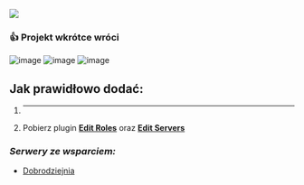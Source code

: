 ![](https://cdn.discordapp.com/attachments/901198788486631514/901198845852131448/Global-Boost.png)

### :+1: Projekt wkrótce wróci

![image](https://user-images.githubusercontent.com/69461129/166230359-8554a148-fc7c-4325-a50e-ca5026493f23.png)
![image](https://user-images.githubusercontent.com/69461129/166230417-5e0cdffe-917d-4761-b4cc-427429314f5d.png)
![image](https://user-images.githubusercontent.com/69461129/166230480-ace96ac0-eccf-4b94-8757-b9cc9757dba8.png)

## Jak prawidłowo dodać:

1. ---
2. Pobierz plugin [**Edit Roles**](https://betterdiscord.app/plugin/EditRoles) oraz [**Edit Servers**](https://betterdiscord.app/plugin/EditServers)

### ***Serwery ze wsparciem:***
- [Dobrodziejnia](https://discord.gg/tDdgaJJ)
